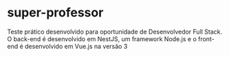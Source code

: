 # super-professor
Teste prático desenvolvido para oportunidade de Desenvolvedor Full Stack. O back-end é desenvolvido em NestJS, um framework Node.js e o front-end é desenvolvido em Vue.js na versão 3
